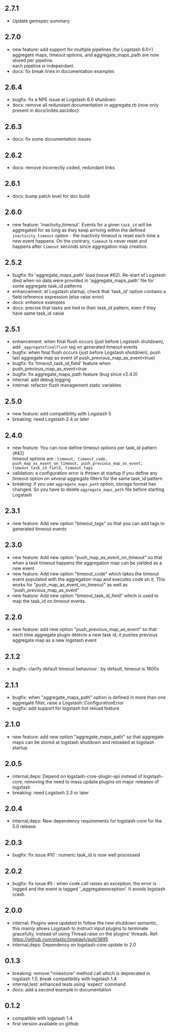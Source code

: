 ## 2.7.1
  - Update gemspec summary

## 2.7.0
 - new feature: add support for multiple pipelines (for Logstash 6.0+)  
   aggregate maps, timeout options, and aggregate_maps_path are now stored per pipeline.  
   each pipeline is independant.
 - docs: fix break lines in documentation examples  

## 2.6.4
- bugfix: fix a NPE issue at Logstash 6.0 shutdown
- docs: remove all redundant documentation in aggregate.rb (now only present in docs/index.asciidoc)

## 2.6.3
- docs: fix some documentation issues

## 2.6.2
- docs: remove incorrectly coded, redundant links

## 2.6.1
- docs: bump patch level for doc build

## 2.6.0
- new feature: 'inactivity_timeout'. Events for a given `task_id` will be aggregated for as long as they keep arriving within the defined `inactivity_timeout` option - the inactivity timeout is reset each time a new event happens. On the contrary, `timeout` is never reset and happens after `timeout` seconds since aggregation map creation.

## 2.5.2
- bugfix: fix 'aggregate_maps_path' load (issue #62). Re-start of Logstash died when no data were provided in 'aggregate_maps_path' file for some aggregate task_id patterns
- enhancement: at Logstash startup, check that 'task_id' option contains a field reference expression (else raise error)
- docs: enhance examples
- docs: precise that tasks are tied to their task_id pattern, even if they have same task_id value

## 2.5.1
- enhancement: when final flush occurs (just before Logstash shutdown), add `_aggregatefinalflush` tag on generated timeout events 
- bugfix: when final flush occurs (just before Logstash shutdown), push last aggregate map as event (if push_previous_map_as_event=true)
- bugfix: fix 'timeout_task_id_field' feature when push_previous_map_as_event=true
- bugfix: fix aggregate_maps_path feature (bug since v2.4.0)
- internal: add debug logging
- internal: refactor flush management static variables

## 2.5.0
 - new feature: add compatibility with Logstash 5
 - breaking: need Logstash 2.4 or later  

## 2.4.0
 - new feature: You can now define timeout options per task_id pattern (#42)  
 timeout options are : `timeout, timeout_code, push_map_as_event_on_timeout, push_previous_map_as_event, timeout_task_id_field, timeout_tags`
 - validation: a configuration error is thrown at startup if you define any timeout option on several aggregate filters for the same task_id pattern
 - breaking: if you use `aggregate_maps_path` option, storage format has changed. So you have to delete `aggregate_maps_path` file before starting Logstash
 
## 2.3.1
 - new feature: Add new option "timeout_tags" so that you can add tags to generated timeout events
 
## 2.3.0
 - new feature: Add new option "push_map_as_event_on_timeout" so that when a task timeout happens the aggregation map can be yielded as a new event
 - new feature: Add new option "timeout_code" which takes the timeout event populated with the aggregation map and executes code on it. This works for "push_map_as_event_on_timeout" as well as "push_previous_map_as_event"
 - new feature: Add new option "timeout_task_id_field" which is used to map the task_id on timeout events.

## 2.2.0
 - new feature: add new option "push_previous_map_as_event" so that each time aggregate plugin detects a new task id, it pushes previous aggregate map as a new logstash event

## 2.1.2
 - bugfix: clarify default timeout behaviour : by default, timeout is 1800s 

## 2.1.1
 - bugfix: when "aggregate_maps_path" option is defined in more than one aggregate filter, raise a Logstash::ConfigurationError 
 - bugfix: add support for logstash hot reload feature 

## 2.1.0
 - new feature: add new option "aggregate_maps_path" so that aggregate maps can be stored at logstash shutdown and reloaded at logstash startup

## 2.0.5
 - internal,deps: Depend on logstash-core-plugin-api instead of logstash-core, removing the need to mass update plugins on major releases of logstash
 - breaking: need Logstash 2.3 or later

## 2.0.4
 - internal,deps: New dependency requirements for logstash-core for the 5.0 release

## 2.0.3
 - bugfix: fix issue #10 : numeric task_id is now well processed

## 2.0.2
 - bugfix: fix issue #5 : when code call raises an exception, the error is logged and the event is tagged '_aggregateexception'. It avoids logstash crash.

## 2.0.0
 - internal: Plugins were updated to follow the new shutdown semantic, this mainly allows Logstash to instruct input plugins to terminate gracefully, 
   instead of using Thread.raise on the plugins' threads. Ref: https://github.com/elastic/logstash/pull/3895
 - internal,deps: Dependency on logstash-core update to 2.0

## 0.1.3
 - breaking: remove "milestone" method call which is deprecated in logstash 1.5, break compatibility with logstash 1.4
 - internal,test: enhanced tests using 'expect' command
 - docs: add a second example in documentation

## 0.1.2
 - compatible with logstash 1.4
 - first version available on github
